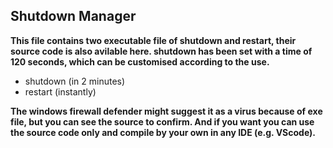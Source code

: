 ## Shutdown Manager
**This file contains two executable file of shutdown and restart, their source code is also avilable here. shutdown has been set with a time of 120 seconds, which can be customised according to the use.**
- shutdown (in 2 minutes)
- restart (instantly)

**The windows firewall defender might suggest it as a virus because of exe file, but you can see the source to confirm. And if you want you can use the source code only and compile by your own in any IDE (e.g. VScode).**
